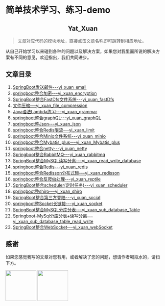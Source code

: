 # 简单技术学习、练习-demo

<h2 align="center">Yat_Xuan</h2>

> 文章对应代码的模块地址，直接点击文章名称即可跳转到相应地址。

从自己开始学习以来碰到各种的问题以及解决方案，如果您对我里面所说的解决方案有不同的意见，欢迎指出，我们共同进步。

## 文章目录

1. [SpringBoot发送邮件---yi_xuan_email](https://github.com/yatxuan/study/tree/master/yi_xuan_email)
4. [springboot整合加密---yi_xuan_encryption]()
2. [SpringBoot整合FastDfs文件系统---yi_xuan_fastDfs](https://github.com/yatxuan/study/tree/master/yi_xuan_fastDfs)
3. [文件压缩---yi_xuan_file_compression](https://github.com/yatxuan/study/tree/master/yi_xuan_file_compression)
4. [Java语法Lambda练习---yi_xuan_grammar]()
4. [springboot整合graphQL---yi_xuan_graphQL]()
4. [springboot整Json---yi_xuan_json]()
4. [springboot整合Redis限流---yi_xuan_limit]()
5. [springboot整合Minio文件系统---yi_xuan_minio](https://github.com/yatxuan/study/tree/master/yi_xuan_minio)
6. [springboot整合Mybatis_plus---yi_xuan_Mybatis_plus](https://github.com/yatxuan/study/tree/master/yi_xuan_mybatis_plus)
4. [springboot整合netty---yi_xuan_netty]()
7. [Springboot整合RabbitMQ---yi_xuan_rabbitmq](https://github.com/yatxuan/study/tree/master/yi_xuan_rabbitmq)
8. [SpringBoot整合MySQL读写分离---yi_xuan_read_write_database](https://github.com/yatxuan/study/tree/master/yi_xuan_read_write_database)
4. [springboot整合Redis---yi_xuan_redis]()
4. [springboot整合Redisson分布式琐---yi_xuan_redisson]()
4. [springboot整合反爬虫处理---yi_xuan_reptile]()
9. [SpringBoot整合scheduler(定时任务)---yi_xuan_scheduler](https://github.com/yatxuan/study/tree/master/yi_xuan_scheduler)
4. [springboot整shiro---yi_xuan_shiro]()
10. [SpringBoot整合第三方登陆---yi_xuan_social](https://github.com/yatxuan/study/tree/master/yi_xuan_social)
4. [springboot整Socket长链接---yi_xuan_socket]()
11. [SpringBoot整合MySQL分库分表---yi_xuan_sub_database_Table](https://github.com/yatxuan/study/tree/master/yi_xuan_sub_database_Table)
12. [Springboot-MySql分库分表+读写分离---yi_xuan_sub_database_table_read_write](https://github.com/yatxuan/study/tree/master/yi_xuan_sub_database_table_read_write)
13. [SpringBoot整合WebSocket---yi_xuan_webSocket](https://github.com/yatxuan/study/tree/master/yi_xuan_webSocket)

## 感谢

如果您感觉我写的文章对您有用，或者解决了您的问题，想请作者喝瓶水的，请扫下方。

<p>
    <img width="100" src="http://minio.yatxuan.cn/pic/1514546b772b4d03bd5719bdd91393e4.png" >
    <img width="100" src="http://minio.yatxuan.cn/pic/19f370c443884cb28391909a1416f35d.jpg" >
</p>
   

